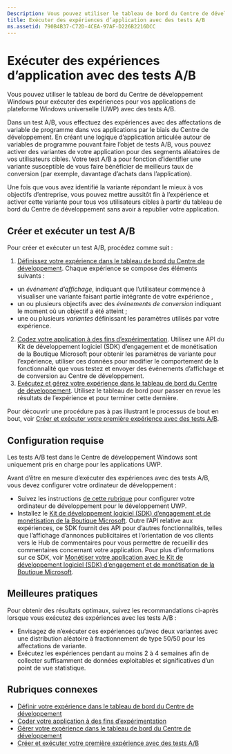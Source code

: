 ```yaml
---
Description: Vous pouvez utiliser le tableau de bord du Centre de développement Windows pour exécuter des expériences pour vos applications de plateforme Windows universelle (UWP) avec des tests A/B.
title: Exécuter des expériences d’application avec des tests A/B
ms.assetid: 790B4B37-C72D-4CEA-97AF-D226B2216DCC
---
```


# Exécuter des expériences d’application avec des tests A/B

Vous pouvez utiliser le tableau de bord du Centre de développement Windows pour exécuter des expériences pour vos applications de plateforme Windows universelle (UWP) avec des tests A/B.

Dans un test A/B, vous effectuez des expériences avec des affectations de variable de programme dans vos applications par le biais du Centre de développement. En créant une logique d’application articulée autour de variables de programme pouvant faire l’objet de tests A/B, vous pouvez activer des variantes de votre application pour des segments aléatoires de vos utilisateurs cibles. Votre test A/B a pour fonction d’identifier une variante susceptible de vous faire bénéficier de meilleurs taux de conversion (par exemple, davantage d’achats dans l’application).

Une fois que vous avez identifié la variante répondant le mieux à vos objectifs d’entreprise, vous pouvez mettre aussitôt fin à l’expérience et activer cette variante pour tous vos utilisateurs cibles à partir du tableau de bord du Centre de développement sans avoir à republier votre application.

## Créer et exécuter un test A/B

Pour créer et exécuter un test A/B, procédez comme suit :

1. [Définissez votre expérience dans le tableau de bord du Centre de développement](define-your-experiment-in-the-dev-center-dashboard.md). Chaque expérience se compose des éléments suivants :
  * un *événement d’affichage*, indiquant que l’utilisateur commence à visualiser une variante faisant partie intégrante de votre expérience ,
  * un ou plusieurs objectifs avec des *événements de conversion* indiquant le moment où un objectif a été atteint ;
  * une ou plusieurs *variantes* définissant les paramètres utilisés par votre expérience.
2. [Codez votre application à des fins d’expérimentation](code-your-experiment-in-your-app.md). Utilisez une API du Kit de développement logiciel (SDK) d’engagement et de monétisation de la Boutique Microsoft pour obtenir les paramètres de variante pour l’expérience, utiliser ces données pour modifier le comportement de la fonctionnalité que vous testez et envoyer des événements d’affichage et de conversion au Centre de développement.
3. [Exécutez et gérez votre expérience dans le tableau de bord du Centre de développement](manage-your-experiment.md). Utilisez le tableau de bord pour passer en revue les résultats de l’expérience et pour terminer cette dernière.

Pour découvrir une procédure pas à pas illustrant le processus de bout en bout, voir [Créer et exécuter votre première expérience avec des tests A/B](create-and-run-your-first-experiment-with-a-b-testing.md).

## Configuration requise

Les tests A/B test dans le Centre de développement Windows sont uniquement pris en charge pour les applications UWP.

Avant d’être en mesure d’exécuter des expériences avec des tests A/B, vous devez configurer votre ordinateur de développement :

* Suivez les instructions [de cette rubrique](../get-started/get-set-up.md) pour configurer votre ordinateur de développement pour le développement UWP.
* Installez le [Kit de développement logiciel (SDK) d’engagement et de monétisation de la Boutique Microsoft](http://aka.ms/store-em-sdk). Outre l’API relative aux expériences, ce SDK fournit des API pour d’autres fonctionnalités, telles que l’affichage d’annonces publicitaires et l’orientation de vos clients vers le Hub de commentaires pour vous permettre de recueillir des commentaires concernant votre application. Pour plus d’informations sur ce SDK, voir [Monétiser votre application avec le Kit de développement logiciel (SDK) d’engagement et de monétisation de la Boutique Microsoft](monetize-your-app-with-the-microsoft-store-engagement-and-monetization-sdk.md).

## Meilleures pratiques

Pour obtenir des résultats optimaux, suivez les recommandations ci-après lorsque vous exécutez des expériences avec les tests A/B :

* Envisagez de n’exécuter ces expériences qu’avec deux variantes avec une distribution aléatoire à fractionnement de type 50/50 pour les affectations de variante.
* Exécutez les expériences pendant au moins 2 à 4 semaines afin de collecter suffisamment de données exploitables et significatives d’un point de vue statistique.

## Rubriques connexes

* [Définir votre expérience dans le tableau de bord du Centre de développement](define-your-experiment-in-the-dev-center-dashboard.md)
* [Coder votre application à des fins d’expérimentation](code-your-experiment-in-your-app.md)
* [Gérer votre expérience dans le tableau de bord du Centre de développement](manage-your-experiment.md)
* [Créer et exécuter votre première expérience avec des tests A/B](create-and-run-your-first-experiment-with-a-b-testing.md)


<!--HONumber=Mar16_HO5-->


